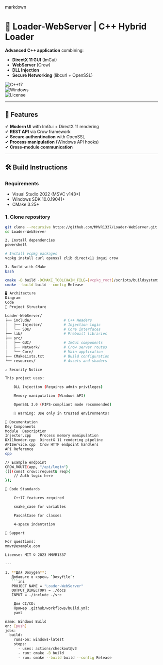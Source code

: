 markdown

# 🚀 Loader-WebServer | C++ Hybrid Loader  
**Advanced C++ application** combining:  
- **DirectX 11 GUI** (ImGui)  
- **WebServer** (Crow)  
- **DLL Injection**  
- **Secure Networking** (libcurl + OpenSSL)  

![C++17](https://img.shields.io/badge/C++-17-blue)  
![Windows](https://img.shields.io/badge/OS-Windows%2010%2B-0078d7)  
![License](https://img.shields.io/badge/License-MIT-green)  

---

## 🌟 **Features**  
✔ **Modern UI** with ImGui + DirectX 11 rendering  
✔ **REST API** via Crow framework  
✔ **Secure authentication** with OpenSSL  
✔ **Process manipulation** (Windows API hooks)  
✔ **Cross-module communication**  

---

## 🛠 **Build Instructions**  

### **Requirements**  
- Visual Studio 2022 (MSVC v143+)  
- Windows SDK 10.0.19041+  
- CMake 3.25+  

### **1. Clone repository**  
```bash
git clone --recursive https://github.com/MMVR1337/Loader-WebServer.git
cd Loader-WebServer

2. Install dependencies
powershell

# Install vcpkg packages
vcpkg install curl openssl zlib directx11 imgui crow

3. Build with CMake
bash

cmake -B build -DCMAKE_TOOLCHAIN_FILE=[vcpkg_root]/scripts/buildsystems/vcpkg.cmake
cmake --build build --config Release

🖥 Architecture
Diagram
Code
📂 Project Structure

Loader-WebServer/
├── include/               # C++ Headers
│   ├── Injector/          # Injection logic
│   └── SDK/               # Core interfaces
├── lib/                   # Prebuilt libraries
├── src/
│   ├── GUI/               # ImGui components
│   ├── Network/           # Crow server routes
│   └── Core/              # Main application
├── CMakeLists.txt         # Build configuration
└── resources/             # Assets and shaders

⚠️ Security Notice

This project uses:

    DLL Injection (Requires admin privileges)

    Memory manipulation (Windows API)

    OpenSSL 3.0 (FIPS-compliant mode recommended)

    🔐 Warning: Use only in trusted environments!

📜 Documentation
Key Components
Module	Description
Injector.cpp	Process memory manipulation
DX11Render.cpp	DirectX 11 rendering pipeline
APIService.cpp	Crow HTTP endpoint handlers
API Reference
cpp

// Example endpoint
CROW_ROUTE(app, "/api/login")
([](const crow::request& req){
    // Auth logic here
});

📝 Code Standards

    C++17 features required

    snake_case for variables

    PascalCase for classes

    4-space indentation

📧 Support

For questions:
mmvr@example.com

License: MIT © 2023 MMVR1337

---

1. **Для Doxygen**:  
   Добавьте в корень `Doxyfile`:  
   ```ini
   PROJECT_NAME = "Loader-WebServer"
   OUTPUT_DIRECTORY = ./docs
   INPUT = ./include ./src

    Для CI/CD:
    Пример .github/workflows/build.yml:
    yaml

name: Windows Build
on: [push]
jobs:
  build:
    runs-on: windows-latest
    steps:
      - uses: actions/checkout@v3
      - run: cmake -B build
      - run: cmake --build build --config Release
